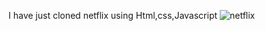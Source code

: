 I have just cloned netflix using Html,css,Javascript
![netflix](https://user-images.githubusercontent.com/109327528/215043790-f0e60de8-c71b-460e-9846-b5ed85c60f71.png)
